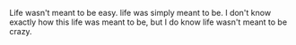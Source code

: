 Life wasn't meant to be easy. life was simply meant to be. I don't know exactly 
how this life was meant to be, but I do know life wasn't meant to be crazy.
